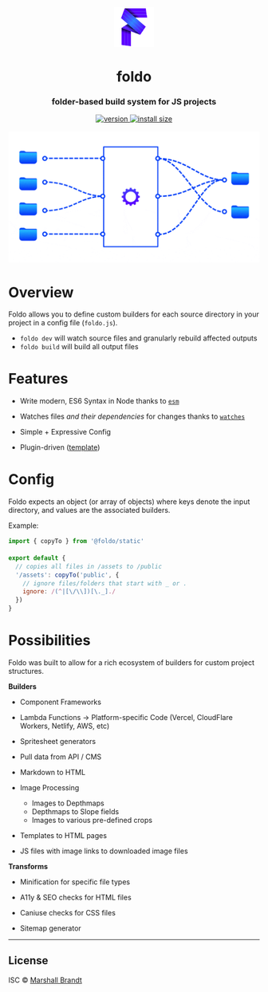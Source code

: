 <div align="center">
  <img src="https://github.com/foldo/foldo/raw/main/meta/foldo.png" alt="Foldo" width="80" />
</div>

<h1 align="center">foldo</h1>
<h3 align="center">folder-based build system for JS projects</h3>
<div align="center">
  <a href="https://npmjs.org/package/foldo">
    <img src="https://badgen.net/npm/v/foldo/?color=42D" alt="version" />
  </a>
  <a href="https://packagephobia.com/result?p=foldo">
    <img src="https://badgen.net/packagephobia/install/foldo/?color=27D" alt="install size" />
  </a>
</div>
<br/>
<div align="center">
  <img src="https://github.com/foldo/foldo/raw/main/meta/build.gif" alt="How Foldo works" width=600 />
</div>

# Overview

Foldo allows you to define custom builders for each source directory in your project in a config file (`foldo.js`).
- `foldo dev` will watch source files and granularly rebuild affected outputs
- `foldo build` will build all output files

# Features

- Write modern, ES6 Syntax in Node thanks to [`esm`](https://github.com/standard-things/esm)

- Watches files *and their dependencies* for changes thanks to [`watches`](https://github.com/marshallcb/watches)

- Simple + Expressive Config

- Plugin-driven ([template](https://github.com/foldo/template))

# Config

Foldo expects an object (or array of objects) where keys denote the input directory, and values are the associated builders.

Example:
```js
import { copyTo } from '@foldo/static'

export default {
  // copies all files in /assets to /public
  '/assets': copyTo('public', {
    // ignore files/folders that start with _ or .
    ignore: /(^|[\/\\])[\._]./
  })
}
```

# Possibilities

Foldo was built to allow for a rich ecosystem of builders for custom project structures.

**Builders**

- Component Frameworks

- Lambda Functions -> Platform-specific Code (Vercel, CloudFlare Workers, Netlify, AWS, etc)

- Spritesheet generators

- Pull data from API / CMS

- Markdown to HTML

- Image Processing
  - Images to Depthmaps
  - Depthmaps to Slope fields
  - Images to various pre-defined crops

- Templates to HTML pages

- JS files with image links to downloaded image files

**Transforms**

- Minification for specific file types

- A11y & SEO checks for HTML files

- Caniuse checks for CSS files

- Sitemap generator

---

## License

ISC © [Marshall Brandt](https://m4r.sh)
